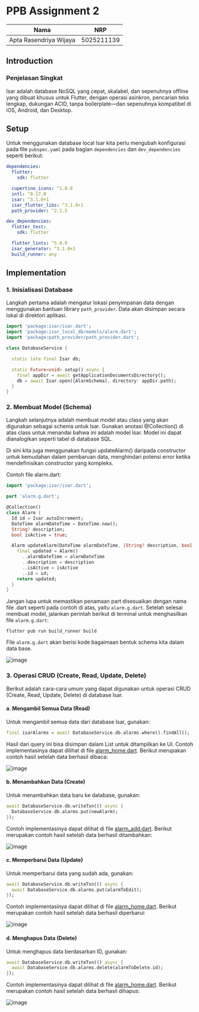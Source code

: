 # PPB Assignment 2

| Nama                       | NRP           |
|----------------------------|---------------|
| Apta Rasendriya Wijaya     |5025211139     |

## Introduction

### Penjelasan Singkat
Isar adalah database NoSQL yang cepat, skalabel, dan sepenuhnya offline yang dibuat khusus untuk Flutter, dengan operasi asinkron, pencarian teks lengkap, dukungan ACID, tanpa boilerplate—dan sepenuhnya kompatibel di iOS, Android, dan Desktop.


## Setup
Untuk menggunakan database local Isar kita perlu mengubah konfigurasi pada file `pubspec.yaml` pada bagian `dependencies` dan `dev_dependencies` seperti berikut:

```yaml
dependencies:
  flutter:
    sdk: flutter

  cupertino_icons: ^1.0.8
  intl: ^0.17.0
  isar: ^3.1.0+1
  isar_flutter_libs: ^3.1.0+1
  path_provider: ^2.1.5

dev_dependencies:
  flutter_test:
    sdk: flutter

  flutter_lints: ^5.0.0
  isar_generator: ^3.1.0+1
  build_runner: any
```

## Implementation
### 1. Inisialisasi Database
Langkah pertama adalah mengatur lokasi penyimpanan data dengan menggunakan bantuan library `path_provider`. Data akan disimpan secara lokal di direktori aplikasi.

```dart
import 'package:isar/isar.dart';
import 'package:isar_local_db/models/alarm.dart';
import 'package:path_provider/path_provider.dart';

class DatabaseService {

  static late final Isar db;

  static Future<void> setup() async {
    final appDir = await getApplicationDocumentsDirectory();
    db = await Isar.open([AlarmSchema], directory: appDir.path);
  }
}

```

### 2. Membuat Model (Schema)
Langkah selanjutnya adalah membuat model atau class yang akan digunakan sebagai schema untuk Isar. Gunakan anotasi @Collection() di atas class untuk menandai bahwa ini adalah model Isar. Model ini dapat dianalogikan seperti tabel di database SQL.

Di sini kita juga menggunakan fungsi updateAlarm() daripada constructor untuk kemudahan dalam pembaruan data, menghindari potensi error ketika mendefinisikan constructor yang kompleks.

Contoh file alarm.dart:

```dart
import 'package:isar/isar.dart';

part 'alarm.g.dart';

@Collection()
class Alarm {
  Id id = Isar.autoIncrement;
  DateTime alarmDateTime = DateTime.now();
  String? description;
  bool isActive = true;

  Alarm updateAlarm(DateTime alarmDateTime, {String? description, bool isActive = true}){
    final updated = Alarm()
      ..alarmDateTime = alarmDateTime
      ..description = description
      ..isActive = isActive
      ..id = id;
    return updated;
  }
}
```

Jangan lupa untuk memastikan penamaan part disesuaikan dengan nama file .dart seperti pada contoh di atas, yaitu `alarm.g.dart`. Setelah selesai membuat model, jalankan perintah berikut di terminal untuk menghasilkan file `alarm.g.dart`:

```
flutter pub run build_runner build
```
File `alarm.g.dart` akan berisi kode bagaimaan bentuk schema kita dalam data base.

![image](https://github.com/user-attachments/assets/331e8758-c466-4b5d-bcef-b316352b51cf)


### 3. Operasi CRUD (Create, Read, Update, Delete)
Berikut adalah cara-cara umum yang dapat digunakan untuk operasi CRUD (Create, Read, Update, Delete) di database Isar.


####  a. Mengambil Semua Data (Read)
Untuk mengambil semua data dari database Isar, gunakan:

```dart
final isarAlarms = await DatabaseService.db.alarms.where().findAll();
```

Hasil dari query ini bisa disimpan dalam List<Alarm> untuk ditampilkan ke UI. Contoh implementasinya dapat dilihat di file [alarm_home.dart](lib/alarm_home.dart). Berikut merupakan contoh hasil setelah data berhasil dibaca:

![image](https://github.com/user-attachments/assets/bebd2df7-c04d-4aed-92aa-4b7a3bdfdd2d)

    
####  b. Menambahkan Data (Create)
Untuk menambahkan data baru ke database, gunakan:

```dart
await DatabaseService.db.writeTxn(() async {
  DatabaseService.db.alarms.put(newAlarm);
});
```
Contoh implementasinya dapat dilihat di file [alarm_add.dart](lib/alarm_add.dart). Berikut merupakan contoh hasil setelah data berhasil ditambahkan:

![image](https://github.com/user-attachments/assets/429a7459-7191-467d-a216-18c2f24c683d)

    
####  c. Memperbarui Data (Update)
Untuk memperbarui data yang sudah ada, gunakan:

```dart
await DatabaseService.db.writeTxn(() async {
  await DatabaseService.db.alarms.put(alarmToEdit);
});
```
Contoh implementasinya dapat dilihat di file [alarm_home.dart](lib/alarm_home.dart). Berikut merupakan contoh hasil setelah data berhasil diperbarui:

![image](https://github.com/user-attachments/assets/f4d2aca2-e3ce-4c65-9833-ab2d8fbf326b)

      
####  d. Menghapus Data (Delete)
Untuk menghapus data berdasarkan ID, gunakan:

```dart
await DatabaseService.db.writeTxn(() async {
  await DatabaseService.db.alarms.delete(alarmToDelete.id);
});
```
Contoh implementasinya dapat dilihat di file [alarm_home.dart](lib/alarm_home.dart). Berikut merupakan contoh hasil setelah data berhasil dihapus:
    
![image](https://github.com/user-attachments/assets/19495c34-5fd2-448d-8eb1-58e218cfe31e)


